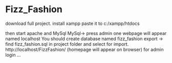 # Fizz_Fashion
download full project.
install xampp
paste it to c:/xampp/htdocs


then start apache and MySql
MySql-> press admin 
one webpage will appear named localhost
You should create database named fizz_fashion
export -> find fizz_fashion.sql in project folder and select for import.
http://localhost/FizzFashion/ (homepage will appear on browser)
for admin login ...

